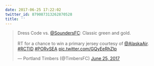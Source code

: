 ```yaml
---
date: 2017-06-25 17:22:02
twitter_id: 879087313262870528
title: ''
---
```


<blockquote class="twitter-tweet"><p lang="en" dir="ltr">Dress Code vs. <a href="https://twitter.com/SoundersFC?ref_src=twsrc%5Etfw">@SoundersFC</a>: Classic green and gold.<br><br>RT for a chance to win a primary jersey courtesy of <a href="https://twitter.com/AlaskaAir?ref_src=twsrc%5Etfw">@AlaskaAir</a>. <a href="https://twitter.com/hashtag/RCTID?src=hash&amp;ref_src=twsrc%5Etfw">#RCTID</a> <a href="https://twitter.com/hashtag/PORvSEA?src=hash&amp;ref_src=twsrc%5Etfw">#PORvSEA</a> <a href="https://t.co/GQyEeRhZIp">pic.twitter.com/GQyEeRhZIp</a></p>&mdash; Portland Timbers (@TimbersFC) <a href="https://twitter.com/TimbersFC/status/879040313989357568?ref_src=twsrc%5Etfw">June 25, 2017</a></blockquote>
<script async src="https://platform.twitter.com/widgets.js" charset="utf-8"></script>
